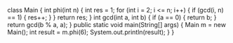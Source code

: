 class Main {
    int phi(int n) {
        int res = 1; 
        for (int i = 2; i <= n; i++) {
            if (gcd(i, n) == 1) {
                res++;
            }
        }
        return res; 
    }
    int gcd(int a, int b) {
        if (a == 0) {
            return b;
        }
        return gcd(b % a, a);
    }
    public static void main(String[] args) {
        Main m = new Main(); 
        int result = m.phi(6); 
        System.out.println(result);
    }
}